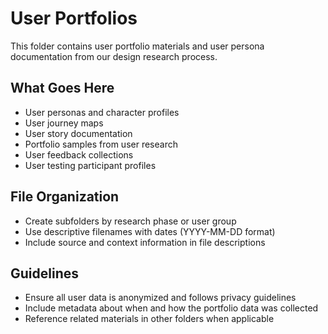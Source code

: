 # User Portfolios

This folder contains user portfolio materials and user persona documentation from our design research process.

## What Goes Here
- User personas and character profiles
- User journey maps
- User story documentation
- Portfolio samples from user research
- User feedback collections
- User testing participant profiles

## File Organization
- Create subfolders by research phase or user group
- Use descriptive filenames with dates (YYYY-MM-DD format)
- Include source and context information in file descriptions

## Guidelines
- Ensure all user data is anonymized and follows privacy guidelines
- Include metadata about when and how the portfolio data was collected
- Reference related materials in other folders when applicable